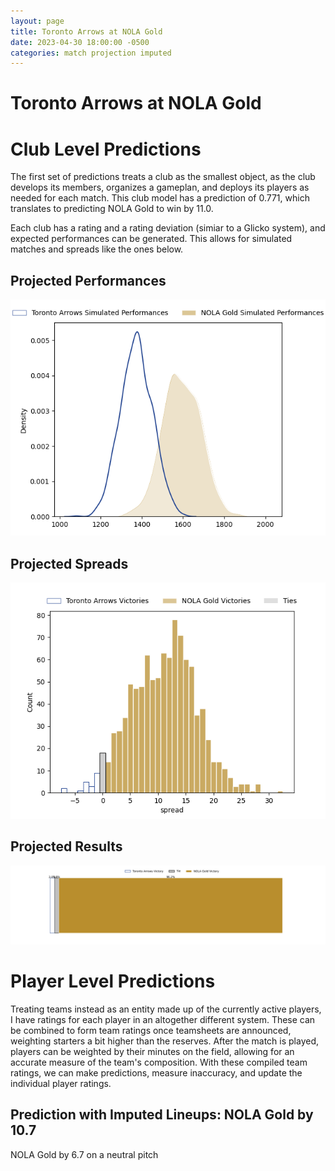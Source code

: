 ```yaml
---  
layout: page  
title: Toronto Arrows at NOLA Gold  
date: 2023-04-30 18:00:00 -0500  
categories: match projection imputed  
---
```

# Toronto Arrows at NOLA Gold

# Club Level Predictions


The first set of predictions treats a club as the smallest object, as the club develops its members, organizes a gameplan, and deploys its players as needed for each match. This club model has a prediction of 0.771, which translates to predicting NOLA Gold to win by 11.0.

Each club has a rating and a rating deviation (simiar to a Glicko system), and expected performances can be generated. This allows for simulated matches and spreads like the ones below.
## Projected Performances


![Projected Performances](plots/performances_2023-04-30-NOLAGold-TorontoArrows.png)
## Projected Spreads


![Projected Spreads](plots/spreads_2023-04-30-NOLAGold-TorontoArrows.png)
## Projected Results


![Projected Results](plots/resultbar_2023-04-30-NOLAGold-TorontoArrows.png)
# Player Level Predictions


Treating teams instead as an entity made up of the currently active players, I have ratings for each player in an altogether different system. These can be combined to form team ratings once teamsheets are announced, weighting starters a bit higher than the reserves. After the match is played, players can be weighted by their minutes on the field, allowing for an accurate measure of the team's composition. With these compiled team ratings, we can make predictions, measure inaccuracy, and update the individual player ratings.
## Prediction with Imputed Lineups: NOLA Gold by 10.7


NOLA Gold by 6.7 on a neutral pitch

